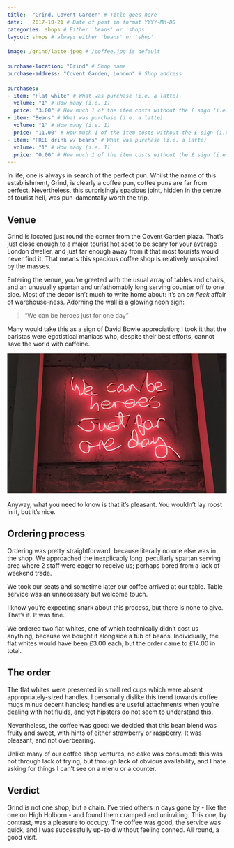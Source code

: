 ```yaml
---
title:  "Grind, Covent Garden" # Title goes here
date:   2017-10-21 # Date of post in format YYYY-MM-DD 
categories: shops # Either 'beans' or 'shops'
layout: shops # always either 'beans' or 'shop' 

image: /grind/latte.jpeg # /coffee.jpg is default

purchase-location: "Grind" # Shop name
purchase-address: "Covent Garden, London" # Shop address

purchases:
- item: "Flat white" # What was purchase (i.e. a latte)  
  volume: "1" # How many (i.e. 1)
  price: "3.00" # How much 1 of the item costs without the £ sign (i.e. 3.50)
- item: "Beans" # What was purchase (i.e. a latte)  
  volume: "1" # How many (i.e. 1)
  price: "11.00" # How much 1 of the item costs without the £ sign (i.e. 3.50)
- item: "FREE drink w/ beans" # What was purchase (i.e. a latte)  
  volume: "1" # How many (i.e. 1)
  price: "0.00" # How much 1 of the item costs without the £ sign (i.e. 3.50)
---
```


In life, one is always in search of the perfect pun. Whilst the name of this establishment, Grind, is clearly a coffee pun, coffee puns are far from perfect. Nevertheless, this surprisingly spacious joint, hidden in the centre of tourist hell, was pun-damentally worth the trip.

## Venue

Grind is located just round the corner from the Covent Garden plaza. That’s just close enough to a major tourist hot spot to be scary for your average London dweller, and just far enough away from it that most tourists would never find it. That means this spacious coffee shop is relatively unspoiled by the masses.

Entering the venue, you’re greeted with the usual array of tables and chairs, and an unusually spartan and unfathomably long serving counter off to one side. Most of the decor isn’t much to write home about: it’s an *on fleek* affair of warehouse-ness. Adorning the wall is a glowing neon sign: 

> “We can be heroes just for one day”

Many would take this as a sign of David Bowie appreciation; I took it that the baristas were egotistical maniacs who, despite their best efforts, cannot save the world with caffeine.

![Heroes](/assets/images/grind/heroes.jpeg "The sign")

Anyway, what you need to know is that it’s pleasant. You wouldn’t lay roost in it, but it’s nice.

##  Ordering process

Ordering was pretty straightforward, because literally no one else was in the shop. We approached the inexplicably long, peculiarly spartan serving area where 2 staff were eager to receive us; perhaps bored from a lack of weekend trade.

We took our seats and sometime later our coffee arrived at our table. Table service was an unnecessary but welcome touch.

I know you’re expecting snark about this process, but there is none to give. That’s it. It was fine.

We ordered two flat whites, one of which technically didn’t cost us anything, because we bought it alongside a tub of beans. Individually, the flat whites would have been £3.00 each, but the order came to £14.00 in total.

## The order

The flat whites were presented in small red cups which were absent appropriately-sized handles. I personally dislike this trend towards coffee mugs minus decent handles; handles are useful attachments when you’re dealing with hot fluids, and yet hipsters do not seem to understand this.

Nevertheless, the coffee was good: we decided that this bean blend was fruity and sweet, with hints of either strawberry or raspberry. It was pleasant, and not overbearing.

Unlike many of our coffee shop ventures, no cake was consumed: this was not through lack of trying, but through lack of obvious availability, and I hate asking for things I can’t see on a menu or a counter.

## Verdict

Grind is not one shop, but a chain. I’ve tried others in days gone by - like the one on High Holborn - and found them cramped and uninviting. This one, by contrast, was a pleasure to occupy. The coffee was good, the service was quick, and I was successfully up-sold without feeling conned. All round, a good visit.